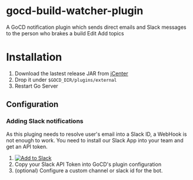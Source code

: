 # gocd-build-watcher-plugin
A GoCD notification plugin which sends direct emails and Slack messages to the person who brakes a build Edit
Add topics

# Installation
1. Download the lastest release JAR from [jCenter](https://bintray.com/gmazzo/maven/download_file?file_path=com%2Fgithub%2Fgmazzo%2Fgocd%2Fbuild-watcher-plugin%2F0.1%2Fbuild-watcher-plugin-0.1.jar)
1. Drop it under `$GOCD_DIR/plugins/external`
1. Restart Go Server

## Configuration
### Adding Slack notifications
As this pluging needs to resolve user's email into a Slack ID, a WebHook is not enough to work.
You need to install our Slack App into your team and get an API token.
1. [![Add to Slack](https://platform.slack-edge.com/img/add_to_slack.png)](https://slack.com/oauth/authorize?&client_id=170776918258.170870737557&scope=chat:write:bot,users:read.email,users:read)
2. Copy your Slack API Token into GoCD's plugin configuration
3. (optional) Configure a custom channel or slack id for the bot.

